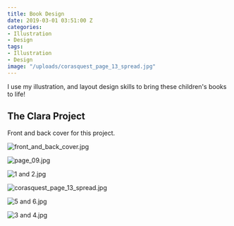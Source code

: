 ```yaml
---
title: Book Design
date: 2019-03-01 03:51:00 Z
categories:
- Illustration
- Design
tags:
- Illustration
- Design
image: "/uploads/corasquest_page_13_spread.jpg"
---
```


I use my illustration, and layout design skills to bring these children's books to life!

## The Clara Project

Front and back cover for this project.

![front_and_back_cover.jpg](/uploads/front_and_back_cover.jpg)

![page_09.jpg](/uploads/page_09.jpg)

![1 and 2.jpg](/uploads/1%20and%202.jpg)

![corasquest_page_13_spread.jpg](/uploads/corasquest_page_13_spread.jpg)

![5 and 6.jpg](/uploads/5%20and%206.jpg)

![3 and 4.jpg](/uploads/3%20and%204.jpg)